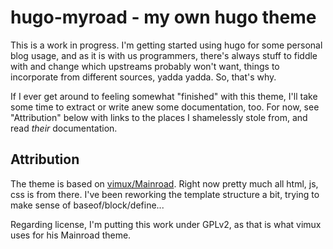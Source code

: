 # hugo-myroad - my own hugo theme

This is a work in progress. I'm getting started using hugo for some personal
blog usage, and as it is with us programmers, there's always stuff to fiddle
with and change which upstreams probably won't want, things to incorporate
from different sources, yadda yadda. So, that's why.

If I ever get around to feeling somewhat "finished" with this theme, I'll
take some time to extract or write anew some documentation, too. For now,
see "Attribution" below with links to the places I shamelessly stole from,
and read *their* documentation.

## Attribution

The theme is based on [vimux/Mainroad](https://github.com/vimux/Mainroad).
Right now pretty much all html, js, css is from there. I've been reworking
the template structure a bit, trying to make sense of baseof/block/define...

Regarding license, I'm putting this work under GPLv2, as that is what
vimux uses for his Mainroad theme.

